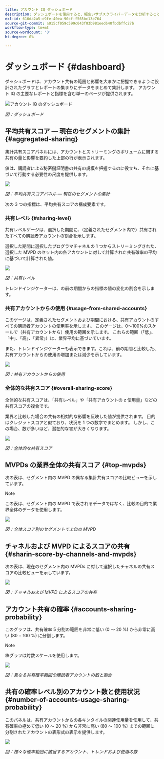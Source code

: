 ```yaml
---
title: アカウント IQ ダッシュボード
description: ダッシュボードを使用すると、幅広いサブスクライバーデータを分析することで、パスワード共有のインスタンスを特定できます。
exl-id: 616da2a5-c9fe-40ea-90cf-f565bc13e764
source-git-commit: a015cf059c599c043f03b981eed640fbdbffc27b
workflow-type: tm+mt
source-wordcount: '0'
ht-degree: 0%

---
```


# ダッシュボード {#dashboard}

ダッシュボードは、アカウント共有の範囲と影響を大まかに把握できるように設計されたグラフとレポートの集まりにデータをまとめて集計します。 アカウント IQ の主要なレポートと指標を含む単一のページが提供されます。

![アカウント IQ のダッシュボード](assets/dashboard-capture.png)


*図：ダッシュボード*

## 平均共有スコア — 現在のセグメントの集計 {#aggregated-sharing}

集計共有スコアパネルには、アカウントとストリーミングのボリュームに関する共有の量と影響を要約した上部の行が表示されます。

値は、購読者による秘密鍵証明書の共有の規模を把握するのに役立ち、それに基づいて行動する必要性の尺度を提供します。

![](assets/aggregate-sharing-score.png)


*図：平均共有スコアパネル — 現在のセグメントの集計*

次の 3 つの指標は、平均共有スコアの構成要素です。

### 共有レベル {#sharing-level}

共有レベルゲージは、選択した期間に、（定義されたセグメント内で）共有されたすべての購読者アカウントの割合を示します。

選択した期間に選択したプログラマチャネルの 1 つからストリーミングされた、選択した MVPD のセット内の各アカウントに対して計算された共有確率の平均に基づいて計算された値。

![](assets/sharing-level.png)


*図：共有レベル*

トレンドインジケーターは、の前の期間からの指標の値の変化の割合を示します。

### 共有アカウントからの使用 {#usage-from-shared-accounts}

このゲージは、定義されたセグメントおよび期間における、共有アカウントのすべての購読者アカウントの使用率を示します。 このゲージは、0～100%のスケールで（共有アカウントから）使用の範囲を示します。 これらの範囲（「低」、「中」、「高」、「異常」）は、業界平均に基づいています。

また、トレンドインジケーターも表示できます。これは、前の期間と比較した、共有アカウントからの使用の増加または減少を示しています。

![](assets/usage-4mshared-accounts.png)


*図：共有アカウントからの使用*

### 全体的な共有スコア {#overall-sharing-score}

全体的な共有スコアは、「共有レベル」や「共有アカウントの z 使用量」などの共有スコアの複合です。

業界と比較した場合の共有の相対的な影響を反映した値が提供されます。 目的はクレジットスコアと似ており、状況を 1 つの数字でまとめます。 しかし、この場合、数が多いほど、潜在的な害が大きくなります。

![](assets/overall-sharing-score.png)


*図：全体的な共有スコア*

<!--### MVPDs in segment {#mvpd-in-segment}

It is a table of risk indices and accounts totals for the top MVPDs ranked by overall usage or account sharing.

![](assets/mvpds-in-segment.png)-->

## MVPDs の業界全体の共有スコア {#top-mvpds}

次の表は、セグメント内の MVPD の異なる集計共有スコアの比較ビューを示しています。

>[!NOTE]
>
>この表は、セグメント内の MVPD で表されるデータではなく、比較の目的で業界全体のデータを使用します。

![](assets/top-mvpds.png)


*図：全体スコア別のセグメントで上位の MVPD*

## チャネルおよび MVPD によるスコアの共有 {#sharin-score-by-channels-and-mvpds}

次の表は、現在のセグメント内の MVPDs に対して選択したチャネルの共有スコアの比較ビューを示しています。

![](assets/sharing-scores-by-channels-mvpds.png)


*図：チャネルおよび MVPD によるスコアの共有*

## アカウント共有の確率 {#accounts-sharing-probability}

このグラフは、共有確率 5 分割の範囲を非常に低い (0 ～ 20 %) から非常に高い (80 = 100 %) に分割します。

>[!NOTE]
>
>棒グラフは対数スケールを使用します。


![](assets/dashboard-ac-sharing-prob.png)


*図：異なる共有確率範囲の購読者アカウントの数と割合*

## 共有の確率レベル別のアカウント数と使用状況 {#number-of-accounts-usage-sharing-probability}

このパネルは、共有アカウントからの各キンタイルの関連使用量を使用して、共有確率の極めて低い (0 ～ 20 %) から非常に高い (80 ～ 100 %) までの範囲に分割されたアカウントの表形式の表示を提供します。

![](assets/no-acc-usage-prob-level.png)


*図：様々な確率範囲に該当するアカウント、トレンドおよび使用の数*



<!--
+++Dashboard for programmers

![dashboard of account IQ](assets/dashboard-capture.png)


*Figure: The dashboard*

## Average sharing score - aggregated for the current segment {#aggregated-sharing}

The Aggregated Sharing Score panel provides a top line readout summarizing the quantity and impact of sharing in terms of accounts and streaming volume.

The values help you understand the magnitude of credential sharing by your subscribers, hence providing a measure of the need to act upon it.

![](assets/aggregate-sharing-score.png)


*Figure: Average sharing score panel - aggregated for the current segment*

The following three metrics are components of the Average Sharing Score.

### Sharing level {#sharing-level}

The sharing level gauge shows the percentage of all your subscriber accounts (in the defined segment) that are shared, during the selected time frame.  

A value calculated based on an average of the sharing probability computed for every account in the set of selected MVPDs that has streamed from a one of the selected programmer channels during the selected time frame.

![](assets/sharing-level.png)


*Figure: Sharing level*

The Trend indicator shows the percentage change in the value of the metric in from the previous time frame.

### Usage from shared accounts {#usage-from-shared-accounts}

This gauge indicates what percent of the usage of all the subscriber accounts is from the shared accounts for the defined segment and time period. The gauge marks the ranges of usage (from shared accounts) on the scale of 0 to 100%. These ranges—named Low, Medium, High, and Abnormal—are based on the industry average.

You can also see the Trend indicator, which depicts a rise or fall in the usage from shared accounts as compared to the previous time frame.

![](assets/usage-4mshared-accounts.png)


*Figure: Usage from shared accounts*

### Overall sharing score {#overall-sharing-score}

Overall sharing score is composite of sharing scores including “Sharing level” and “z Usage from shared accounts”.

It provides a value meant to reflect the relative impact of sharing when compared to the industry. It’s purpose is similar to that of a credit score, summarizing the situation with a single number. But in this case, the higher the number the greater the potential harm.

![](assets/overall-sharing-score.png)


*Figure: Overall sharing score*

<!--### MVPDs in segment {#mvpd-in-segment}

It is a table of risk indices and accounts totals for the top MVPDs ranked by overall usage or account sharing.

![](assets/mvpds-in-segment.png)

### Industrywide overall sharing scores for MVPDs {#top-mvpds}

This table provides a comparative view of the different Aggregated Sharing Scores for the MVPDs in the segment.

>[!NOTE]
>
>This table uses overall industry data for comparative purposes, not the data represented by those MVPDs in the segment.

![](assets/top-mvpds.png)


*Figure: Top MVPDs in segment by overall score*

### Sharing score by channels and MVPDs {#sharin-score-by-channels-and-mvpds}

This table provides a comparative view of sharing scores of the selected channels for the MVPDs in the current segment.

![](assets/sharing-scores-by-channels-mvpds.png)


*Figure: Sharing scores by channels and MVPDs*

### Accounts sharing probability {#accounts-sharing-probability}

This chart partitions accounts into ranges of sharing probability quintiles from very low (0-20%) to very high (80=100%).

>[!NOTE]
>
>The bar graph uses a logarithmic scale.


![](assets/dashboard-ac-sharing-prob.png)


*Figure: Numbers and percentages of subscriber accounts in different sharing probability ranges*

### Number of accounts and usage by sharing probability level {#number-of-accounts-usage-sharing-probability}

This panel provides tabular view of  accounts partitioned into ranges of sharing probability quintiles from very low (0-20%) to very high (80-100%) with each quintile’s associated usage from shared accounts.

![](assets/no-acc-usage-prob-level.png)


*Figure: Number of accounts, trends, and usages falling in various probability ranges*

+++


+++Dashboard for MVPDs
The dashboard for MVPD users is slightly different from those of the programmer users.

![](assets/dashboard-mvpd.png)


*Figure: MVPD's Dashboard*

## Top programmers in segment by overall sharing score {#}

![](assets/top-programmers-panel.png)


*Figure: Panel showing top programmers in a segment*
+++


+++Dashboard for MVPDs
The dashboard for MVPD users is slightly different from those of the programmer users.

![](assets/dashboard-mvpd.png)


*Figure: MVPD's Dashboard*

## Top programmers in segment by overall sharing score {#}


![](assets/top-programmers-panel.png)


*Figure: Panel showing top programmers in a segment*
+++
-->